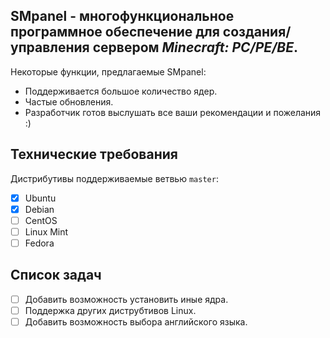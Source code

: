 __SMpanel - многофункциональное программное обеспечение для создания/управления сервером *Minecraft: PC/PE/BE*.__ 
-------------

Некоторые функции, предлагаемые SMpanel:
* Поддерживается большое количество ядер.
* Частые обновления.
* Разработчик готов выслушать все ваши рекомендации и пожелания :)

Технические требования
-------------
Дистрибутивы поддерживаемые ветвью `master`:
- [x] Ubuntu
- [x] Debian
- [ ] CentOS
- [ ] Linux Mint
- [ ] Fedora

Список задач
-------------

- [ ] Добавить возможность установить иные ядра.
- [ ] Поддержка других диструбтивов Linux.
- [ ] Добавить возможность выбора английского языка.